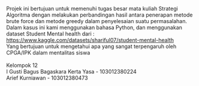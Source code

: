 Projek ini bertujuan untuk memenuhi tugas besar mata kuliah Strategi Algoritma dengan melakukan perbandingan hasil antara penerapan metode brute force dan metode greedy dalam penyelesaian suatu permasalahan.
Dalam kasus ini kami menggunakan bahasa Python, dan menggunakan dataset Student Mental health dari : https://www.kaggle.com/datasets/shariful07/student-mental-health <br>
Yang bertujuan untuk mengetahui apa yang sangat terpengaruh oleh CPGA/IPK dalam mentalitas siswa
<br><br>
Kelompok 12
<br>
I Gusti Bagus Bagaskara Kerta Yasa - 103012380224
<br>
Arief Kurniawan - 103012380473

